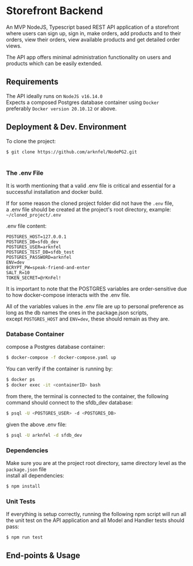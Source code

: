 # Storefront Backend

An MVP NodeJS, Typescript based REST API application of a storefront where users can sign up, sign in, make orders, add products and to their orders, view their orders, view available products and get detailed order views.  
  
The API app offers minimal administration functionality on users and products which can be easily extended.

## Requirements
The API ideally runs on
```NodeJS v16.14.0```  
Expects a composed Postgres database container using ```Docker```  
preferably ```Docker version 20.10.12``` or above.

## Deployment & Dev. Environment
To clone the project:
```bash
$ git clone https://github.com/arknfel/NodePG2.git
```  
#
### The .env File
It is worth mentioning that a valid .env file is critical and essential for a successful installation and docker build.

If for some reason the cloned project folder did not have the `.env` file,  
a .env file should be created at the project's root directory, example: `~/cloned_project/.env`  

.env file content:
```text
POSTGRES_HOST=127.0.0.1
POSTGRES_DB=sfdb_dev
POSTGRES_USER=arknfel
POSTGRES_TEST_DB=sfdb_test
POSTGRES_PASSWORD=arknfel
ENV=dev
BCRYPT_PW=speak-friend-and-enter
SALT_R=10
TOKEN_SECRET=@rKnFel!
```  
It is important to note that the POSTGRES variables are order-sensitive due to how docker-compose interacts with the .env file.  

All of the variables values in the .env file are up to personal preference as long as the db names the ones in the package.json scripts,  
except `POSTGRES_HOST` and `ENV=dev`, these should remain as they are.

### Database Container

compose a Postgres database container:
```bash
$ docker-compose -f docker-compose.yaml up
```
You can verify if the container is running by:  
```bash
$ docker ps
$ docker exec -it <containerID> bash
```
from there, the terminal is connected to the container, the following command should connect to the sfdb_dev database:
```bash
$ psql -U <POSTGRES_USER> -d <POSTGRES_DB>
```
given the above .env file:
```bash
$ psql -U arknfel -d sfdb_dev
```

### Dependencies
Make sure you are at the project root directory, same directory level as the `package.json` file  
install all dependencies:
```bash
$ npm install
```
### Unit Tests
If everything is setup correctly, running the following npm script will run all the unit test on the API application and all Model and Handler tests should pass:
```bash
$ npm run test
```
##
## End-points & Usage